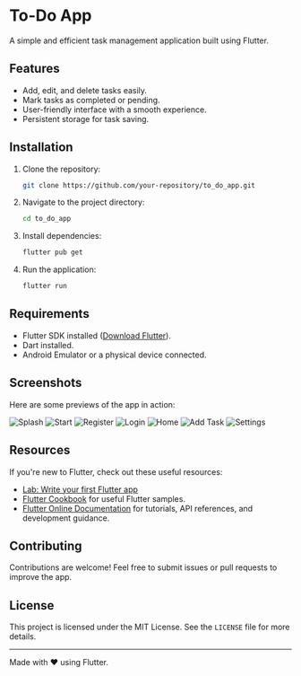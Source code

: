 # To-Do App

A simple and efficient task management application built using Flutter.

## Features
- Add, edit, and delete tasks easily.
- Mark tasks as completed or pending.
- User-friendly interface with a smooth experience.
- Persistent storage for task saving.

## Installation
1. Clone the repository:
   ```sh
   git clone https://github.com/your-repository/to_do_app.git
   ```
2. Navigate to the project directory:
   ```sh
   cd to_do_app
   ```
3. Install dependencies:
   ```sh
   flutter pub get
   ```
4. Run the application:
   ```sh
   flutter run
   ```

## Requirements
- Flutter SDK installed ([Download Flutter](https://flutter.dev/docs/get-started/install)).
- Dart installed.
- Android Emulator or a physical device connected.

## Screenshots
Here are some previews of the app in action:

![Splash](https://github.com/user-attachments/assets/ca8a6d16-5e1b-4652-bb9f-f0f3d49932b4)
![Start](https://github.com/user-attachments/assets/8ca840b3-f56c-44e5-a6bb-dd4b18105014)
![Register](https://github.com/user-attachments/assets/a1f41d2e-08df-499a-9db1-13718382bd52)
![Login](https://github.com/user-attachments/assets/042bc252-c400-4f0b-bcca-be8f41d5b5b7)
![Home](https://github.com/user-attachments/assets/9a02a84c-1aab-48c6-96f1-8cca4c914d12)
![Add Task](https://github.com/user-attachments/assets/72cfaac1-f835-465f-9f4f-4388b1a105c2)
![Settings](https://github.com/user-attachments/assets/6b7d6ad8-6887-4b62-861d-194b98976299)

## Resources
If you're new to Flutter, check out these useful resources:
- [Lab: Write your first Flutter app](https://docs.flutter.dev/get-started/codelab)
- [Flutter Cookbook](https://docs.flutter.dev/cookbook) for useful Flutter samples.
- [Flutter Online Documentation](https://docs.flutter.dev/) for tutorials, API references, and development guidance.

## Contributing
Contributions are welcome! Feel free to submit issues or pull requests to improve the app.

## License
This project is licensed under the MIT License. See the `LICENSE` file for more details.

---
Made with ❤️ using Flutter.

